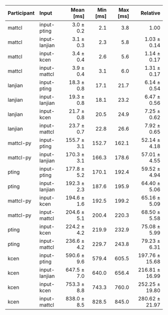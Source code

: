 | Participant | Input | Mean [ms] | Min [ms] | Max [ms] | Relative |
|:---|:---|---:|---:|---:|---:|
| mattcl | input-pting | 3.0 ± 0.2 | 2.1 | 3.8 | 1.00 |
| mattcl | input-lanjian | 3.1 ± 0.3 | 2.3 | 5.8 | 1.03 ± 0.14 |
| mattcl | input-kcen | 3.4 ± 0.4 | 2.6 | 5.6 | 1.14 ± 0.17 |
| mattcl | input-mattcl | 3.9 ± 0.4 | 3.1 | 6.0 | 1.31 ± 0.17 |
| lanjian | input-pting | 18.3 ± 0.8 | 17.1 | 21.7 | 6.14 ± 0.54 |
| lanjian | input-lanjian | 19.3 ± 0.8 | 18.1 | 23.2 | 6.47 ± 0.56 |
| lanjian | input-kcen | 21.7 ± 0.8 | 20.5 | 24.9 | 7.25 ± 0.62 |
| lanjian | input-mattcl | 23.7 ± 0.7 | 22.8 | 26.6 | 7.92 ± 0.65 |
| mattcl-py | input-pting | 155.7 ± 3.1 | 152.7 | 162.1 | 52.14 ± 4.18 |
| mattcl-py | input-lanjian | 170.3 ± 3.1 | 166.3 | 178.6 | 57.01 ± 4.55 |
| pting | input-pting | 177.8 ± 5.2 | 170.1 | 192.4 | 59.52 ± 4.94 |
| pting | input-lanjian | 192.3 ± 2.3 | 187.6 | 195.9 | 64.40 ± 5.06 |
| mattcl-py | input-kcen | 194.6 ± 1.6 | 192.5 | 199.2 | 65.16 ± 5.09 |
| mattcl-py | input-mattcl | 204.6 ± 5.1 | 200.4 | 220.3 | 68.50 ± 5.58 |
| pting | input-kcen | 224.2 ± 4.2 | 219.9 | 232.9 | 75.08 ± 5.99 |
| pting | input-mattcl | 236.6 ± 4.2 | 229.7 | 243.8 | 79.23 ± 6.31 |
| kcen | input-pting | 590.6 ± 9.6 | 579.4 | 605.5 | 197.76 ± 15.68 |
| kcen | input-lanjian | 647.5 ± 7.0 | 640.0 | 656.4 | 216.81 ± 16.99 |
| kcen | input-kcen | 753.3 ± 8.8 | 743.3 | 760.0 | 252.25 ± 19.80 |
| kcen | input-mattcl | 838.0 ± 8.5 | 828.5 | 845.0 | 280.62 ± 21.97 |
